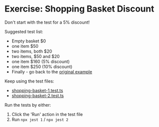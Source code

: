 # Exercise: Shopping Basket Discount

Don't start with the test for a 5% discount!

Suggested test list:

- Empty basket $0
- one item $50
- two items, both $20
- two items, $50 and $20
- one item $160 (5% discount)
- one item $250 (10% discount)
- Finally - go back to the [original example](https://sammancoaching.org/kata_descriptions/shopping_basket.html)

Keep using the test files:

- [shopping-basket-1.test.ts](shopping-basket-1.test.ts)
- [shopping-basket-2.test.ts](shopping-basket-2.test.ts)

Run the tests by either:

1. Click the 'Run' action in the test file
2. Run `npx jest 1` / `npx jest 2`
